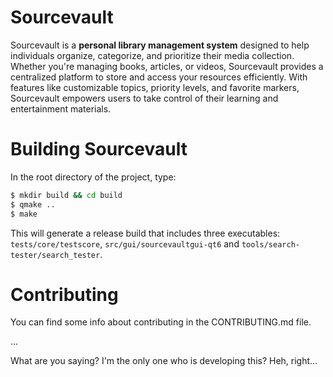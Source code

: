 # Sourcevault


Sourcevault is a **personal library management system** designed to help individuals organize, categorize, and
prioritize their media collection. Whether you're managing books, articles, or videos,  Sourcevault provides a
centralized platform to store and access your resources efficiently. With features like customizable topics, priority
levels, and favorite markers, Sourcevault empowers users to take control of their learning and entertainment materials.

# Building Sourcevault

In the root directory of the project, type:

```sh
$ mkdir build && cd build
$ qmake ..
$ make
```

This will generate a release build that includes three executables: 
`tests/core/testscore`, `src/gui/sourcevaultgui-qt6` and `tools/search-tester/search_tester`.

# Contributing

You can find some info about contributing in the CONTRIBUTING.md file.

...

What are you saying? I'm the only one who is developing this? Heh, right...